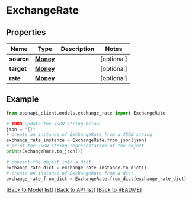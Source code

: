 # ExchangeRate


## Properties

Name | Type | Description | Notes
------------ | ------------- | ------------- | -------------
**source** | [**Money**](Money.md) |  | [optional] 
**target** | [**Money**](Money.md) |  | [optional] 
**rate** | [**Money**](Money.md) |  | [optional] 

## Example

```python
from openapi_client.models.exchange_rate import ExchangeRate

# TODO update the JSON string below
json = "{}"
# create an instance of ExchangeRate from a JSON string
exchange_rate_instance = ExchangeRate.from_json(json)
# print the JSON string representation of the object
print(ExchangeRate.to_json())

# convert the object into a dict
exchange_rate_dict = exchange_rate_instance.to_dict()
# create an instance of ExchangeRate from a dict
exchange_rate_from_dict = ExchangeRate.from_dict(exchange_rate_dict)
```
[[Back to Model list]](../README.md#documentation-for-models) [[Back to API list]](../README.md#documentation-for-api-endpoints) [[Back to README]](../README.md)


